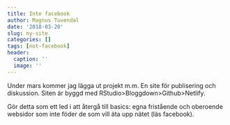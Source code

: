 ```yaml
---
title: Inte facebook
author: Magnus Tuvendal
date: '2018-03-20'
slug: ny-site
categories: []
tags: [not-facebook]
header:
  caption: ''
  image: ''
---
```


Under mars kommer jag lägga ut projekt m.m. En site för publisering och diskussion. Siten är byggd med RStudio>Bloggdown>Github>Netlify.

Gör detta som ett led i att återgå till basics: egna fristående och oberoende websidor som inte föder de som vill äta upp nätet (läs facebook).